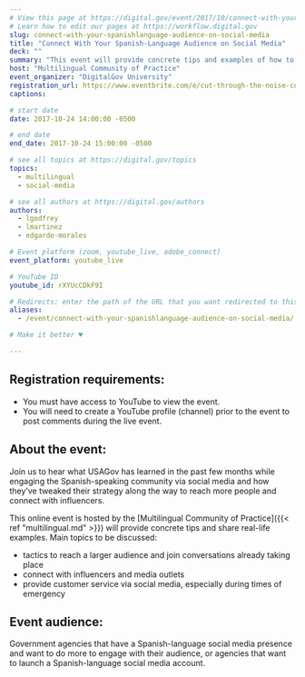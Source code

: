 ```yaml
---
# View this page at https://digital.gov/event/2017/10/connect-with-your-spanishlanguage-audience-on
# Learn how to edit our pages at https://workflow.digital.gov
slug: connect-with-your-spanishlanguage-audience-on-social-media
title: "Connect With Your Spanish-Language Audience on Social Media"
deck: ""
summary: "This event will provide concrete tips and examples of how to reach more Spanish speakers needing and looking for government information through social media"
host: "Multilingual Community of Practice"
event_organizer: "DigitalGov University"
registration_url: https://www.eventbrite.com/e/cut-through-the-noise-connect-with-your-spanish-language-audience-on-social-media-registration-38668014071
captions: 

# start date
date: 2017-10-24 14:00:00 -0500

# end date
end_date: 2017-10-24 15:00:00 -0500

# see all topics at https://digital.gov/topics
topics: 
  - multilingual
  - social-media

# see all authors at https://digital.gov/authors
authors: 
  - lgodfrey
  - lmartinez
  - edgardo-morales

# Event platform (zoom, youtube_live, adobe_connect)
event_platform: youtube_live

# YouTube ID
youtube_id: rXYUcCDkF9I

# Redirects: enter the path of the URL that you want redirected to this page
aliases: 
  - /event/connect-with-your-spanishlanguage-audience-on-social-media/

# Make it better ♥

---
```


## Registration requirements:

* You must have access to YouTube to view the event.
* You will need to create a YouTube profile (channel) prior to the event to post comments during the live event.

## About the event:

Join us to hear what USAGov has learned in the past few months while engaging the Spanish-speaking community via social media and how they’ve tweaked their strategy along the way to reach more people and connect with influencers.

This online event is hosted by the [Multilingual Community of Practice]({{< ref "multilingual.md" >}}) will provide concrete tips and share real-life examples. Main topics to be discussed:

- tactics to reach a larger audience and join conversations already taking place
- connect with influencers and media outlets
- provide customer service via social media, especially during times of emergency

## Event audience:

Government agencies that have a Spanish-language social media presence and want to do more to engage with their audience, or agencies that want to launch a Spanish-language social media account.

